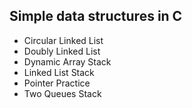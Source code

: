 ## Simple data structures in C

* Circular Linked List
* Doubly Linked List
* Dynamic Array Stack
* Linked List Stack
* Pointer Practice
* Two Queues Stack


